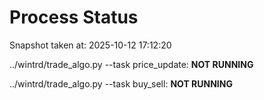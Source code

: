 # Process Status

Snapshot taken at: 2025-10-12 17:12:20

../wintrd/trade_algo.py --task price_update: **NOT RUNNING**

../wintrd/trade_algo.py --task buy_sell: **NOT RUNNING**

